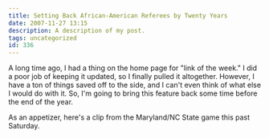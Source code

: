 ```yaml
---
title: Setting Back African-American Referees by Twenty Years
date: 2007-11-27 13:15
description: A description of my post.
tags: uncategorized
id: 336
---
```

A long time ago, I had a thing on the home page for "link of the week."  I did a poor job of keeping it updated, so I finally pulled it altogether.  However, I have a ton of things saved off to the side, and I can't even think of what else I would do with it.  So, I'm going to bring this feature back some time before the end of the year.

As an appetizer, here's a clip from the Maryland/NC State game this past Saturday.

<object width="425" height="355"><param name="movie" value="http://www.youtube.com/v/-yq9AxoOP94&rel=1&border=0"></param><param name="wmode" value="transparent"></param><embed src="http://www.youtube.com/v/-yq9AxoOP94&rel=1&border=0" type="application/x-shockwave-flash" wmode="transparent" width="425" height="355"></embed></object>

